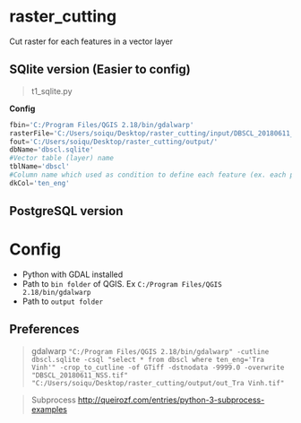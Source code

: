 # raster_cutting
Cut raster for each features in a vector layer

## SQlite version (Easier to config)
> t1_sqlite.py

**Config**

```python
fbin='C:/Program Files/QGIS 2.18/bin/gdalwarp'
rasterFile='C:/Users/soiqu/Desktop/raster_cutting/input/DBSCL_20180611_NSS.tif'
fout='C:/Users/soiqu/Desktop/raster_cutting/output/'
dbName='dbscl.sqlite'
#Vector table (layer) name
tblName='dbscl'
#Column name which used as condition to define each feature (ex. each province in dbscl layer)
dkCol='ten_eng'
```


## PostgreSQL version



# Config
* Python with GDAL installed
* Path to `bin folder` of QGIS. Ex `C:/Program Files/QGIS 2.18/bin/gdalwarp`
* Path to `output folder`

## Preferences

> gdalwarp
`"C:/Program Files/QGIS 2.18/bin/gdalwarp" -cutline dbscl.sqlite -csql "select * from dbscl where ten_eng='Tra Vinh'" -crop_to_cutline -of GTiff -dstnodata -9999.0 -overwrite "DBSCL_20180611_NSS.tif" "C:/Users/soiqu/Desktop/raster_cutting/output/out_Tra Vinh.tif"`

> Subprocess
http://queirozf.com/entries/python-3-subprocess-examples

